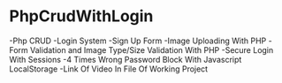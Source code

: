 # PhpCrudWithLogin
-Php CRUD -Login System -Sign Up Form -Image Uploading With PHP -Form Validation and Image Type/Size Validation With PHP -Secure Login With Sessions -4 Times Wrong Password Block With Javascript LocalStorage -Link Of Video In File Of Working Project
